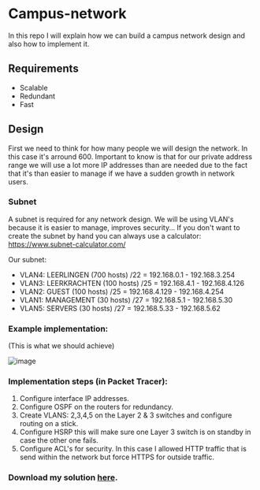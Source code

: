 # Campus-network

In this repo I will explain how we can build a campus network design and also how to implement it.

## Requirements
* Scalable
* Redundant
* Fast

## Design
First we need to think for how many people we will design the network. In this case it's arround 600.
Important to know is that for our private address range we will use a lot more IP addresses than are needed due to the fact that it's than easier to manage if we have a sudden growth in network users.

### Subnet
A subnet is required for any network design.
We will be using VLAN's because it is easier to manage, improves security...
If you don't want to create the subnet by hand you can always use a calculator: https://www.subnet-calculator.com/


Our subnet:
* VLAN4: LEERLINGEN (700 hosts) /22 = 192.168.0.1 - 192.168.3.254
* VLAN3: LEERKRACHTEN (100 hosts) /25 = 192.168.4.1 - 192.168.4.126
* VLAN2: GUEST (100 hosts) /25 = 192.168.4.129 - 192.168.4.254
* VLAN1: MANAGEMENT (30 hosts) /27 = 192.168.5.1 - 192.168.5.30
* VLAN5: SERVERS (30 hosts) /27 = 192.168.5.33 - 192.168.5.62

### Example implementation:
(This is what we should achieve)

![image](https://user-images.githubusercontent.com/80109984/183689809-f2972381-1665-4ae4-84f0-37fff7a7cc9a.png)


### Implementation steps (in Packet Tracer):

1. Configure interface IP addresses.
2. Configure OSPF on the routers for redundancy.
3. Create VLANS: 2,3,4,5 on the Layer 2 & 3 switches and configure routing on a stick.
4. Configure HSRP this will make sure one Layer 3 switch is on standby in case the other one fails.
5. Configure ACL's for security. In this case I allowed HTTP traffic that is send within the network but force HTTPS for outside traffic. 

### Download my solution <a href="campus_network.pkt" download>here</a>.
